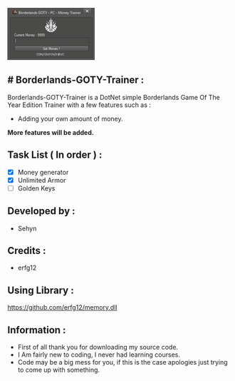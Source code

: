 

![](BorderlandsGOTY_Money/Images/FormPicture.png)



## # Borderlands-GOTY-Trainer :
Borderlands-GOTY-Trainer is a DotNet simple Borderlands Game Of The Year Edition Trainer with a few features such as :
* Adding your own amount of money.

**More features will be added.**

## Task List ( In order ) :

- [x] Money generator
- [x] Unlimited Armor
- [ ] Golden Keys 

## Developed by :
* Sehyn

## Credits : 
* erfg12

## Using Library :
https://github.com/erfg12/memory.dll

## Information :
* First of all thank you for downloading my source code.
* I Am fairly new to coding, I never had learning courses.
* Code may be a big mess for you, if this is the case apologies just trying to come up with something.
